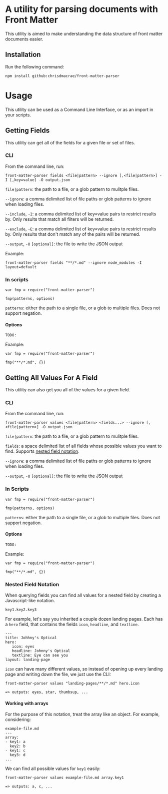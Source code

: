 # A utility for parsing documents with Front Matter

This utility is aimed to make understanding the data structure of front matter documents easier.

## Installation

Run the following command:

```
npm install github:chrisdmacrae/front-matter-parser
```

# Usage
This utility can be used as a Command Line Interface, or as an import in your scripts.

## Getting Fields
This utility can get all of the fields for a given file or set of files.

### CLI
From the command line, run:

```
front-matter-parser fields <file|pattern> --ignore [,<file|pattern>] -I [,key=value] -O output.json
```

`file|pattern`: the path to a file, or a glob pattern to mulitple files.

`--ignore`: a comma delimited list of file paths or glob patterns to ignore when loading files.

`--include`, `-I`: a comma delimited list of key=value pairs to restrict results by. Only results that match all filters will be returned.

`--exclude`, `-E`: a comma delimited list of key=value pairs to restrict results by. Only results that don't match any of the pairs will be returned.

`--output`, `-O` `[optional]`: the file to write the JSON output

Example:

```
front-matter-parser fields "**/*.md" --ignore node_modules -I layout=default
```

### In scripts

```
var fmp = require("front-matter-parser")

fmp(patterns, options)
```

`patterns`: either the path to a single file, or a glob to multiple files. Does not support negation.

#### Options

`TODO:`

Example:

```
var fmp = require("front-matter-parser")

fmp("**/*.md", {})
```

## Getting All Values For A Field
This utility can also get you all of the values for a given field.

### CLI
From the command line, run:

```
front-matter-parser values <file|pattern> <fields...> --ignore [,<file|pattern>] -O output.json
```

`file|pattern`: the path to a file, or a glob pattern to mulitple files.

`fields`: a space delimited list of all fields whose possible values you want to find. Supports [nested field notation](#nested-field-notation).

`--ignore`: a comma delimited list of file paths or glob patterns to ignore when loading files.

`--output`, `-O` `[optional]`: the file to write the JSON output

### In Scripts
```
var fmp = require("front-matter-parser")

fmp(patterns, options)
```

`patterns`: either the path to a single file, or a glob to multiple files. Does not support negation.

#### Options

`TODO:`

Example:

```
var fmp = require("front-matter-parser")

fmp("**/*.md", {})
```

### Nested Field Notation
When querying fields you can find all values for a nested field by creating a Javascript-like notation.

`key1.key2.key3`

For example, let's say you inherited a couple dozen landing pages. Each has a `hero` field, that contains the fields `icon`, `headline`, and `textline`.

```
---
title: Johhny's Optical
hero:
   icon: eyes
   headline: Johnny's Optical
   textline: Eye can see you
layout: landing-page
```

`icon` can have many different values, so instead of opening up every landing page and writing down the file, we just use the CLI:

```
front-matter-parser values "landing-pages/**/*.md" hero.icon

=> outputs: eyes, star, thumbsup, ...
```

#### Working with arrays
For the purpose of this notation, treat the array like an object. For example, considering:

```
example-file.md
---
array:
- key1: a
  key2: b
- key1: c
  key3: d
...
```

We can find all possible values for `key1` easily:

```
front-matter-parser values example-file.md array.key1

=> outputs: a, c, ...
```
